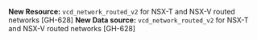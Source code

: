 **New Resource:** `vcd_network_routed_v2` for NSX-T and NSX-V routed networks [GH-628]
**New Data source:** `vcd_network_routed_v2` for NSX-T and NSX-V routed networks [GH-628]

